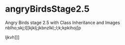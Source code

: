 # angryBirdsStage2.5
Angry Birds stage 2.5 with Class Inheritance and Images
nblho;skj;l[[kjklj;jkbnzlkl;;l;k;kpkihoj[p








ljkvh]]]